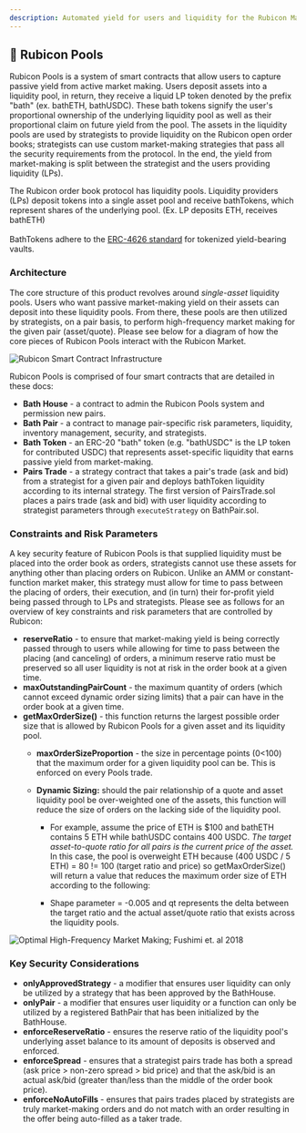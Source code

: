 ```yaml
---
description: Automated yield for users and liquidity for the Rubicon Market
---
```


## 🌊 Rubicon Pools

Rubicon Pools is a system of smart contracts that allow users to capture passive yield from active market making. Users deposit assets into a liquidity pool, in return, they receive a liquid LP token denoted by the prefix "bath" (ex. bathETH, bathUSDC). These bath tokens signify the user's proportional ownership of the underlying liquidity pool as well as their proportional claim on future yield from the pool. The assets in the liquidity pools are used by strategists to provide liquidity on the Rubicon open order books; strategists can use custom market-making strategies that pass all the security requirements from the protocol. In the end, the yield from market-making is split between the strategist and the users providing liquidity (LPs).

The Rubicon order book protocol has liquidity pools. Liquidity providers (LPs) deposit tokens into a single asset pool and receive bathTokens, which represent shares of the underlying pool. (Ex. LP deposits ETH, receives bathETH)\
\
BathTokens adhere to the [ERC-4626 standard](https://ethereum.org/en/developers/docs/standards/tokens/erc-4626/) for tokenized yield-bearing vaults.

### Architecture

The core structure of this product revolves around _single-asset_ liquidity pools. Users who want passive market-making yield on their assets can deposit into these liquidity pools. From there, these pools are then utilized by strategists, on a pair basis, to perform high-frequency market making for the given pair (asset/quote). Please see below for a diagram of how the core pieces of Rubicon Pools interact with the Rubicon Market.

![Rubicon Smart Contract Infrastructure](</assets/image(83).png>)

Rubicon Pools is comprised of four smart contracts that are detailed in these docs:

* **Bath House** - a contract to admin the Rubicon Pools system and permission new pairs.
* **Bath Pair** - a contract to manage pair-specific risk parameters, liquidity, inventory management, security, and strategists.
* **Bath Token** - an ERC-20 "bath" token (e.g. "bathUSDC" is the LP token for contributed USDC) that represents asset-specific liquidity that earns passive yield from market-making.
* **Pairs Trade** - a strategy contract that takes a pair's trade (ask and bid) from a strategist for a given pair and deploys bathToken liquidity according to its internal strategy. The first version of PairsTrade.sol places a pairs trade (ask and bid) with user liquidity according to strategist parameters through `executeStrategy` on BathPair.sol.

### Constraints and Risk Parameters

A key security feature of Rubicon Pools is that supplied liquidity must be placed into the order book as orders, strategists cannot use these assets for anything other than placing orders on Rubicon. Unlike an AMM or constant-function market maker, this strategy must allow for time to pass between the placing of orders, their execution, and (in turn) their for-profit yield being passed through to LPs and strategists. Please see as follows for an overview of key constraints and risk parameters that are controlled by Rubicon:

* **reserveRatio** - to ensure that market-making yield is being correctly passed through to users while allowing for time to pass between the placing (and canceling) of orders, a minimum reserve ratio must be preserved so all user liquidity is not at risk in the order book at a given time.
* **maxOutstandingPairCount** - the maximum quantity of orders (which cannot exceed dynamic order sizing limits) that a pair can have in the order book at a given time.
* **getMaxOrderSize()** - this function returns the largest possible order size that is allowed by Rubicon Pools for a given asset and its liquidity pool.
  * **maxOrderSizeProportion** - the size in percentage points (0<100) that the maximum order for a given liquidity pool can be. This is enforced on every Pools trade.
  *   **Dynamic Sizing:** should the pair relationship of a quote and asset liquidity pool be over-weighted one of the assets, this function will reduce the size of orders on the lacking side of the liquidity pool.

      * For example, assume the price of ETH is $100 and bathETH contains 5 ETH while bathUSDC contains 400 USDC. _The target asset-to-quote ratio for all pairs is the current price of the asset._ In this case, the pool is overweight ETH because (400 USDC / 5 ETH) = 80 != 100 (target ratio and price) so getMaxOrderSize() will return a value that reduces the maximum order size of ETH according to the following:



      * Shape parameter = -0.005 and qt represents the delta between the target ratio and the actual asset/quote ratio that exists across the liquidity pools.

![Optimal High-Frequency Market Making; Fushimi et. al 2018](</assets/image(32).png>)

### Key Security Considerations

* **onlyApprovedStrategy** - a modifier that ensures user liquidity can only be utilized by a strategy that has been approved by the BathHouse.
* **onlyPair** - a modifier that ensures user liquidity or a function can only be utilized by a registered BathPair that has been initialized by the BathHouse.
* **enforceReserveRatio** - ensures the reserve ratio of the liquidity pool's underlying asset balance to its amount of deposits is observed and enforced.
* **enforceSpread** - ensures that a strategist pairs trade has both a spread (ask price > non-zero spread > bid price) and that the ask/bid is an actual ask/bid (greater than/less than the middle of the order book price).
* **enforceNoAutoFills** - ensures that pairs trades placed by strategists are truly market-making orders and do not match with an order resulting in the offer being auto-filled as a taker trade.
